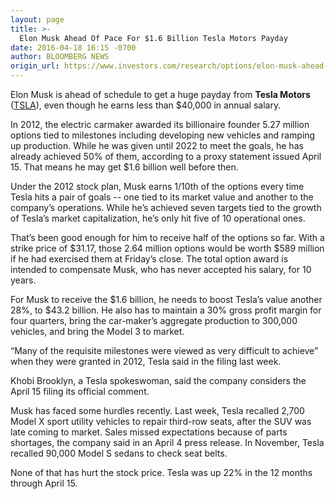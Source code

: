 ```yaml
---
layout: page
title: >-
  Elon Musk Ahead Of Pace For $1.6 Billion Tesla Motors Payday
date: 2016-04-18 16:15 -0700
author: BLOOMBERG NEWS
origin_url: https://www.investors.com/research/options/elon-musk-ahead-of-pace-for-1-6-billion-tesla-motors-payday/
---
```






Elon Musk is ahead of schedule to get a huge payday from **Tesla Motors** ([TSLA](https://research.investors.com/quote.aspx?symbol=TSLA)), even though he earns less than $40,000 in annual salary.


In 2012, the electric carmaker awarded its billionaire founder 5.27 million options tied to milestones including developing new vehicles and ramping up production. While he was given until 2022 to meet the goals, he has already achieved 50% of them, according to a proxy statement issued April 15. That means he may get $1.6 billion well before then.


Under the 2012 stock plan, Musk earns 1/10th of the options every time Tesla hits a pair of goals -- one tied to its market value and another to the company’s operations. While he’s achieved seven targets tied to the growth of Tesla’s market capitalization, he’s only hit five of 10 operational ones.


That’s been good enough for him to receive half of the options so far. With a strike price of $31.17, those 2.64 million options would be worth $589 million if he had exercised them at Friday’s close. The total option award is intended to compensate Musk, who has never accepted his salary, for 10 years.


For Musk to receive the $1.6 billion, he needs to boost Tesla’s value another 28%, to $43.2 billion. He also has to maintain a 30% gross profit margin for four quarters, bring the car-maker’s aggregate production to 300,000 vehicles, and bring the Model 3 to market.


“Many of the requisite milestones were viewed as very difficult to achieve” when they were granted in 2012, Tesla said in the filing last week.


Khobi Brooklyn, a Tesla spokeswoman, said the company considers the April 15 filing its official comment.


Musk has faced some hurdles recently. Last week, Tesla recalled 2,700 Model X sport utility vehicles to repair third-row seats, after the SUV was late coming to market. Sales missed expectations because of parts shortages, the company said in an April 4 press release. In November, Tesla recalled 90,000 Model S sedans to check seat belts.


None of that has hurt the stock price. Tesla was up 22% in the 12 months through April 15.




